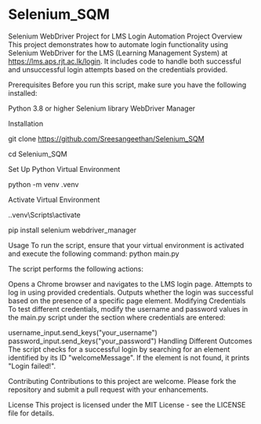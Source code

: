 # Selenium_SQM
Selenium WebDriver Project for LMS Login Automation
Project Overview
This project demonstrates how to automate login functionality using Selenium WebDriver for the LMS (Learning Management System) at https://lms.aps.rjt.ac.lk/login. It includes code to handle both successful and unsuccessful login attempts based on the credentials provided.

Prerequisites
Before you run this script, make sure you have the following installed:

Python 3.8 or higher
Selenium library
WebDriver Manager

Installation

git clone https://github.com/Sreesangeethan/Selenium_SQM

cd Selenium_SQM

Set Up Python Virtual Environment

python -m venv .venv

Activate Virtual Environment

.\.venv\Scripts\activate

pip install selenium webdriver_manager

Usage
To run the script, ensure that your virtual environment is activated and execute the following command:
python main.py

The script performs the following actions:

Opens a Chrome browser and navigates to the LMS login page.
Attempts to log in using provided credentials.
Outputs whether the login was successful based on the presence of a specific page element.
Modifying Credentials
To test different credentials, modify the username and password values in the main.py script under the section where credentials are entered:

username_input.send_keys("your_username")
password_input.send_keys("your_password")
Handling Different Outcomes
The script checks for a successful login by searching for an element identified by its ID "welcomeMessage". If the element is not found, it prints "Login failed!".

Contributing
Contributions to this project are welcome. Please fork the repository and submit a pull request with your enhancements.

License
This project is licensed under the MIT License - see the LICENSE file for details.
